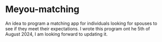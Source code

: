 # Meyou-matching
An idea to program a matching app for individuals looking for spouses to see if they meet their expectations. I wrote this program ont he 5th of August 2024, I am looking forward to updating it.
